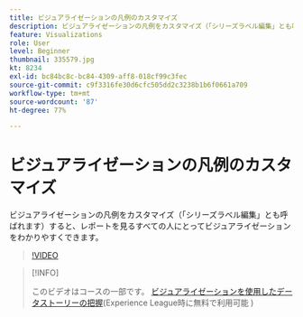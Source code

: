```yaml
---
title: ビジュアライゼーションの凡例のカスタマイズ
description: ビジュアライゼーションの凡例をカスタマイズ（「シリーズラベル編集」とも呼ばれます）すると、レポートを見るすべての人にとってビジュアライゼーションをわかりやすくできます。
feature: Visualizations
role: User
level: Beginner
thumbnail: 335579.jpg
kt: 8234
exl-id: bc84bc8c-bc84-4309-aff8-018cf99c3fec
source-git-commit: c9f3316fe30d6cfc505dd2c3238b1b6f0661a709
workflow-type: tm+mt
source-wordcount: '87'
ht-degree: 77%

---
```


# ビジュアライゼーションの凡例のカスタマイズ

ビジュアライゼーションの凡例をカスタマイズ（「シリーズラベル編集」とも呼ばれます）すると、レポートを見るすべての人にとってビジュアライゼーションをわかりやすくできます。

>[!VIDEO](https://video.tv.adobe.com/v/335579/?quality=12&learn=on)

>[!INFO]
>
> このビデオはコースの一部です。 [ビジュアライゼーションを使用したデータストーリーの把握](https://experienceleague.adobe.com/?recommended=Analytics-U-1-2021.1.visualizations&amp;lang=ja)(Experience League時に無料で利用可能 )
